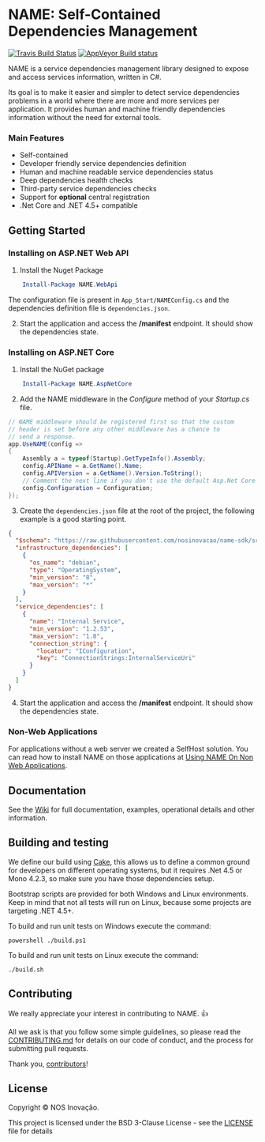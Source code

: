 # NAME: Self-Contained Dependencies Management
[![Travis Build Status](https://travis-ci.org/nosinovacao/name-sdk.svg?branch=master)](https://travis-ci.org/nosinovacao/name-sdk)
[![AppVeyor Build status](https://ci.appveyor.com/api/projects/status/p6iokqd596iuw3vr/branch/master?svg=true)](https://ci.appveyor.com/project/nosinovacao/name-sdk/branch/master)


NAME is a service dependencies management library designed to expose and access services information, written in C#. 

Its goal is to make it easier and simpler to detect service dependencies problems in a world where there are more and more services per application. It provides human and machine friendly dependencies information without the need for external tools.

### Main Features
* Self-contained
* Developer friendly service dependencies definition
* Human and machine readable service dependencies status
* Deep dependencies health checks
* Third-party service dependencies checks
* Support for **optional** central registration
* .Net Core and .NET 4.5+ compatible

## Getting Started 
### Installing on ASP.NET Web API
1. Install the Nuget Package
```powershell
    Install-Package NAME.WebApi
```

The configuration file is present in `App_Start/NAMEConfig.cs` and the dependencies definition file is `dependencies.json`.

2. Start the application and access the **/manifest** endpoint. It should show the dependencies state.

### Installing on ASP.NET Core
1. Install the NuGet package

```powershell
    Install-Package NAME.AspNetCore
```

2. Add the NAME middleware in the *Configure* method of your *Startup.cs* file.
```csharp
// NAME middleware should be registered first so that the custom
// header is set before any other middleware has a chance to 
// send a response.
app.UseNAME(config =>
{
    Assembly a = typeof(Startup).GetTypeInfo().Assembly;
    config.APIName = a.GetName().Name;
    config.APIVersion = a.GetName().Version.ToString();
    // Comment the next line if you don't use the default Asp.Net Core IConfiguration interface.
    config.Configuration = Configuration;
});
```

3. Create the `dependencies.json` file at the root of the project, the following example is a good starting point.
```json
{
  "$schema": "https://raw.githubusercontent.com/nosinovacao/name-sdk/schema-v1/name.dependencies.v1.jschema",
  "infrastructure_dependencies": [
    {
      "os_name": "debian",
      "type": "OperatingSystem",
      "min_version": "8",
      "max_version": "*"
    }
  ],
  "service_dependencies": [
    {
      "name": "Internal Service",
      "min_version": "1.2.53",
      "max_version": "1.8",
      "connection_string": {
        "locator": "IConfiguration",
        "key": "ConnectionStrings:InternalServiceUri"
      }
    }
  ]
}
```

4. Start the application and access the **/manifest** endpoint. It should show the dependencies state.

### Non-Web Applications
For applications without a web server we created a SelfHost solution.
You can read how to install NAME on those applications at [Using NAME On Non Web Applications](https://github.com/nosinovacao/name-sdk/wiki/Using-NAME-On-Non-Web-Applications).

## Documentation
See the [Wiki](https://github.com/nosinovacao/name-sdk/wiki) for full documentation, examples, operational details and other information.

## Building and testing
We define our build using [Cake](https://github.com/cake-build/cake/), this allows us to define a common ground for developers on different operating systems, but it requires .Net 4.5 or Mono 4.2.3, so make sure you have those dependencies setup.

Bootstrap scripts are provided for both Windows and Linux environments. Keep in mind that not all tests will run on Linux, because some projects are targeting .NET 4.5+.

To build and run unit tests on Windows execute the command:
    
    powershell ./build.ps1

To build and run unit tests on Linux execute the command:

    ./build.sh

## Contributing
We really appreciate your interest in contributing to NAME. 👍

All we ask is that you follow some simple guidelines, so please read the [CONTRIBUTING.md](CONTRIBUTING.md) for details on our code of conduct, and the process for submitting pull requests.

Thank you, [contributors](https://github.com/nosinovacao/name-sdk/graphs/contributors)!

## License
Copyright © NOS Inovação.

This project is licensed under the BSD 3-Clause License - see the [LICENSE](LICENSE) file for details